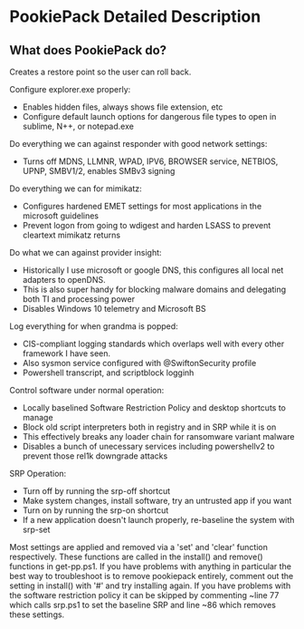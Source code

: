 # PookiePack Detailed Description

## What does PookiePack do?

Creates a restore point so the user can roll back.

Configure explorer.exe properly: 
* Enables hidden files, always shows file extension, etc
* Configure default launch options for dangerous file types to open in sublime, N++, or notepad.exe

Do everything we can against responder with good network settings: 
* Turns off MDNS, LLMNR, WPAD, IPV6, BROWSER service, NETBIOS, UPNP, SMBV1/2, enables SMBv3 signing

Do everything we can for mimikatz:
* Configures hardened EMET settings for most applications in the microsoft guidelines 
* Prevent logon from going to wdigest and harden LSASS to prevent cleartext mimikatz returns

Do what we can against provider insight:
* Historically I use microsoft or google DNS, this configures all local net adapters to openDNS.
* This is also super handy for blocking malware domains and delegating both TI and processing power
* Disables Windows 10 telemetry and Microsoft BS

Log everything for when grandma is popped:
* CIS-compliant logging standards which overlaps well with every other framework I have seen.
* Also sysmon service configured with @SwiftonSecurity profile
* Powershell transcript, and scriptblock logginh

Control software under normal operation:
* Locally baselined Software Restriction Policy and desktop shortcuts to manage
* Block old script interpreters both in registry and in SRP while it is on
* This effectively breaks any loader chain for ransomware variant malware
* Disables a bunch of unecessary services including powershellv2 to prevent those rel1k downgrade attacks

SRP Operation:
* Turn off by running the srp-off shortcut
* Make system changes, install software, try an untrusted app if you want
* Turn on by running the srp-on shortcut
* If a new application doesn't launch properly, re-baseline the system with srp-set


Most settings are applied and removed via a 'set' and 'clear' function respectively. These functions are called in the install() and remove() functions in get-pp.ps1. If you have problems with anything in particular the best way to troubleshoot is to remove pookiepack entirely, comment out the setting in install() with '#' and try installing again. If you have problems with the software restriction policy it can be skipped by commenting ~line 77 which calls srp.ps1 to set the baseline SRP and line ~86 which removes these settings. 
